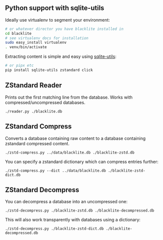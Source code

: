 
## Python support with sqlite-utils

Ideally use virtualenv to segment your environment:

```bash
# or whatever director you have blacklite installed in
cd blacklite
# see virtualenv docs for installation
sudo easy_install virtualenv
. venv/bin/activate
```

Extracting content is simple and easy using [sqlite-utils](https://sqlite-utils.readthedocs.io/en/stable/):

```bash
# or pipx etc
pip install sqlite-utils zstandard click
```

## ZStandard Reader

Prints out the first matching line from the database.  Works with compressed/uncompressed databases.

```
./reader.py ./blacklite.db
```

## ZStandard Compress

Converts a database containing raw content to a database containing zstandard compressed content.

```
./zstd-compress.py ../data/blacklite.db ./blacklite-zstd.db
```

You can specify a zstandard dictionary which can compress entries further:

```
./zstd-compress.py --dict ../data/blacklite.db ./blacklite-zstd-dict.db
```

## ZStandard Decompress

You can decompress a database into an uncompressed one:

```
./zstd-decompress.py ./blacklite-zstd.db ./blacklite-decompressed.db
```

This will also work transparently with databases using a dictionary:

```
./zstd-decompress.py ./blacklite-zstd-dict.db ./blacklite-decompressed.db
```

